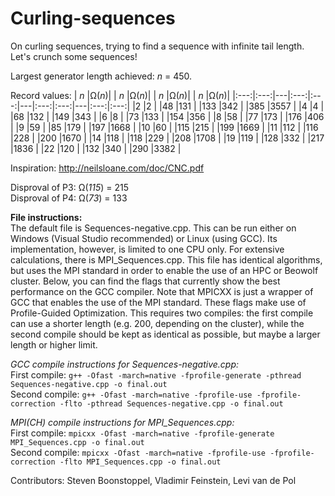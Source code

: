 # Curling-sequences

On curling sequences, trying to find a sequence with infinite tail length. Let's crunch some sequences!

Largest generator length achieved: *n* = 450.

Record values:
| *n* |&Omega;(*n*)| | *n* |&Omega;(*n*)| | *n* |&Omega;(*n*)| | *n* |&Omega;(*n*)|
|:---:|:---:|---|:---:|:---:|---|:---:|:---:|---|:---:|:---:|
|2    |2    |   |48   |131  |   |133  |342  |   |385  |3557 |
|4    |4    |   |68   |132  |   |149  |343  |
|6    |8    |   |73   |133  |   |154  |356  |
|8    |58   |   |77   |173  |   |176  |406  |
|9    |59   |   |85   |179  |   |197  |1668 |
|10   |60   |   |115  |215  |   |199  |1669 |
|11   |112  |   |116  |228  |   |200  |1670 |
|14   |118  |   |118  |229  |   |208  |1708 |
|19   |119  |   |128  |332  |   |217  |1836 |
|22   |120  |   |132  |340  |   |290  |3382 |

Inspiration: http://neilsloane.com/doc/CNC.pdf

Disproval of P3: &Omega;(*115*) = 215  
Disproval of P4: &Omega;(*73*) = 133

**File instructions:**  
The default file is Sequences-negative.cpp. This can be run either on Windows (Visual Studio recommended) or Linux (using GCC). Its implementation, however, is limited to one CPU only. For extensive calculations, there is MPI_Sequences.cpp. This file has identical algorithms, but uses the MPI standard in order to enable the use of an HPC or Beowolf cluster. Below, you can find the flags that currently show the best performance on the GCC compiler. Note that MPICXX is just a wrapper of GCC that enables the use of the MPI standard. These flags make use of Profile-Guided Optimization. This requires two compiles: the first compile can use a shorter length (e.g. 200, depending on the cluster), while the second compile should be kept as identical as possible, but maybe a larger length or higher limit.

_GCC compile instructions for Sequences-negative.cpp:_  
First compile: `g++ -Ofast -march=native -fprofile-generate -pthread Sequences-negative.cpp -o final.out`  
Second compile: `g++ -Ofast -march=native -fprofile-use -fprofile-correction -flto -pthread Sequences-negative.cpp -o final.out`  

_MPI(CH) compile instructions for MPI_Sequences.cpp:_  
First compile: `mpicxx -Ofast -march=native -fprofile-generate MPI_Sequences.cpp -o final.out`  
Second compile: `mpicxx -Ofast -march=native -fprofile-use -fprofile-correction -flto MPI_Sequences.cpp -o final.out`

Contributors: Steven Boonstoppel, Vladimir Feinstein, Levi van de Pol
